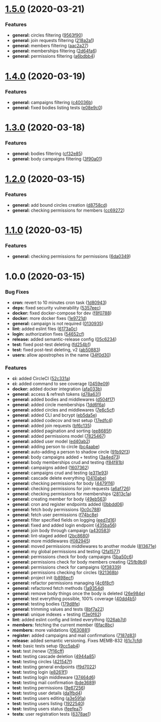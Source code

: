 # [1.5.0](https://github.com/AEGEE/oms-core-js/compare/1.4.0...1.5.0) (2020-03-21)


### Features

* **general:** circles filtering ([9563f90](https://github.com/AEGEE/oms-core-js/commit/9563f90a6c60c97fee3ce6901e133979308ec03f))
* **general:** join requests filtering ([218a2a1](https://github.com/AEGEE/oms-core-js/commit/218a2a18da352be52e4def8c96568df438110ee6))
* **general:** members filtering ([aac2a27](https://github.com/AEGEE/oms-core-js/commit/aac2a27e6ed5a4fad67982e65cfbb730a9cd7a45))
* **general:** memberships filtering ([2d64fa6](https://github.com/AEGEE/oms-core-js/commit/2d64fa635cce50274b71e0f732752c814f5814ec))
* **general:** permissions filtering ([a6bdbb4](https://github.com/AEGEE/oms-core-js/commit/a6bdbb451f4ff0f1ccaabb6e4dac67fc039e3dfa))

# [1.4.0](https://github.com/AEGEE/oms-core-js/compare/1.3.0...1.4.0) (2020-03-19)


### Features

* **general:** campaigns filtering ([c40036b](https://github.com/AEGEE/oms-core-js/commit/c40036bbae95ad973eb347752a1f6ee90ab1a781))
* **general:** fixed bodies listing tests ([e08e9c0](https://github.com/AEGEE/oms-core-js/commit/e08e9c040c71d09b2eed91bd8cd9fc9570ff801f))

# [1.3.0](https://github.com/AEGEE/oms-core-js/compare/1.2.0...1.3.0) (2020-03-18)


### Features

* **general:** bodies filtering ([cf32e85](https://github.com/AEGEE/oms-core-js/commit/cf32e8547384b25e181d3f2b25e79cddea632fa9))
* **general:** body campaigns filtering ([3f90a01](https://github.com/AEGEE/oms-core-js/commit/3f90a01afbb52e24c87baecddf65c9744ab84456))

# [1.2.0](https://github.com/AEGEE/oms-core-js/compare/1.1.0...1.2.0) (2020-03-15)


### Features

* **general:** add bound circles creation ([d8758cd](https://github.com/AEGEE/oms-core-js/commit/d8758cdf9fd8306da6104e0a227e1508dfbfb251))
* **general:** checking permissions for members ([cc69272](https://github.com/AEGEE/oms-core-js/commit/cc692727d58be0161be0dded1611a920d46a29c1))

# [1.1.0](https://github.com/AEGEE/oms-core-js/compare/1.0.0...1.1.0) (2020-03-15)


### Features

* **general:** checking permissions for permissions ([6da0349](https://github.com/AEGEE/oms-core-js/commit/6da03493b6276e3916b8dd623889a80ca8a07d8f))

# 1.0.0 (2020-03-15)


### Bug Fixes

* **cron:** revert to 10 minutes cron task ([1d80943](https://github.com/AEGEE/oms-core-js/commit/1d80943af808a0c830a29bd455f270b545a0875c))
* **deps:** fixed security vulnerability ([5357eec](https://github.com/AEGEE/oms-core-js/commit/5357eec2603a17400a88ae49b8adb91445ff96be))
* **docker:** fixed docker-compose for dev ([f8f0788](https://github.com/AEGEE/oms-core-js/commit/f8f0788743b6a0ba34f2153a91b30eed7c7ebae0))
* **docker:** more docker fixes ([1e9721d](https://github.com/AEGEE/oms-core-js/commit/1e9721d281429aeb317235f590eeaca5f516256d))
* **general:** campaign is not required ([0130935](https://github.com/AEGEE/oms-core-js/commit/01309357b44a507c34b3caaa1354f09e9dbef2ef))
* **lint:** added eslint files ([6173a0c](https://github.com/AEGEE/oms-core-js/commit/6173a0ceaacb5388a18d0c6a6acad08b54a5731d))
* **login:** authorization fixes ([54652cf](https://github.com/AEGEE/oms-core-js/commit/54652cf7f54c8c3db2cb0004d83b56f6a1499263))
* **release:** added semantic-release config ([05c6234](https://github.com/AEGEE/oms-core-js/commit/05c6234878836fb38248afcd7dde6013dacf51a3))
* **test:** fixed post-test deleting ([fd254b1](https://github.com/AEGEE/oms-core-js/commit/fd254b1417b9c729501453ce4dc3cc7690351e45))
* **test:** fixed post-test deleting, v2 ([ab50883](https://github.com/AEGEE/oms-core-js/commit/ab50883a3ba6e7c0fdbf9905a7629ed98376c56a))
* **users:** allow apostrophes in the name ([34f0d30](https://github.com/AEGEE/oms-core-js/commit/34f0d30e3ccd2cf6f5108a0fae566bb4321efa65))


### Features

* **ci:** added CircleCI ([52c331a](https://github.com/AEGEE/oms-core-js/commit/52c331a220fa1fb753abb9f8a96cb841c9e936f1))
* **ci:** added command to see coverage ([0459e09](https://github.com/AEGEE/oms-core-js/commit/0459e0972c7a2c8b6ee59a6e9cc54dba05dbac7b))
* **docker:** added docker integration ([afa033b](https://github.com/AEGEE/oms-core-js/commit/afa033be2e781e4b61f34421f2f03454009fb0a6))
* **general:** access & refresh tokens ([d78a631](https://github.com/AEGEE/oms-core-js/commit/d78a63175b31b4ff737b862d0ef1dd217cf19ef1))
* **general:** added bodies and middlewares ([d504f17](https://github.com/AEGEE/oms-core-js/commit/d504f17ffedf8adfd3105c52ffcf4706ffebca31))
* **general:** added circle memberships ([1dd6f6a](https://github.com/AEGEE/oms-core-js/commit/1dd6f6a66950a264b7dec62d155c62434420646e))
* **general:** added circles and middlewares ([7e6c5cf](https://github.com/AEGEE/oms-core-js/commit/7e6c5cfaa7bd525729a0eaa13605e333abee9400))
* **general:** added CLI and bcrypt ([eb5da5e](https://github.com/AEGEE/oms-core-js/commit/eb5da5eecd97d1f295e9b827ade66fa6985f4bf1))
* **general:** added codecov and test setup ([17edfc4](https://github.com/AEGEE/oms-core-js/commit/17edfc45873fb1ef6d04bbe3786568d0198afeca))
* **general:** added join requests ([bf6c135](https://github.com/AEGEE/oms-core-js/commit/bf6c135e97c9556208b728ae388d5d6bc176df49))
* **general:** added pagination and sorting ([ee8685f](https://github.com/AEGEE/oms-core-js/commit/ee8685fea0e96fd05efeadec26d56f611c580a5c))
* **general:** added permissions model ([7825467](https://github.com/AEGEE/oms-core-js/commit/7825467714bbf992fb91e15c9892fa3e67c5edba))
* **general:** added user model ([ed40ab2](https://github.com/AEGEE/oms-core-js/commit/ed40ab297202ae4a461b2fc328ad1be7f1582d1d))
* **general:** adding person to circle ([bc4aabe](https://github.com/AEGEE/oms-core-js/commit/bc4aabe5f1b5cb3cb046d05cd9568dcfe1594dad))
* **general:** auto-adding a person to shadow circle ([91b92f3](https://github.com/AEGEE/oms-core-js/commit/91b92f3b66ed325f4de18ddede0246e53f28abfe))
* **general:** body campaigns added + testing ([3a4ed73](https://github.com/AEGEE/oms-core-js/commit/3a4ed7338f0177641b703dcdbeb78228abff73a7))
* **general:** body memberships crud and testing ([f84f81b](https://github.com/AEGEE/oms-core-js/commit/f84f81b19a2a9a3f24533b3867faa358fd820bf0))
* **general:** campaigns added ([1607362](https://github.com/AEGEE/oms-core-js/commit/16073629a2a8e0c137018c2f4c1745b3bf7e39fc))
* **general:** campaigns crud and testing ([e311e93](https://github.com/AEGEE/oms-core-js/commit/e311e9340302930a02c2e3297db7c775ff3fe907))
* **general:** cascade delete everything ([0410abe](https://github.com/AEGEE/oms-core-js/commit/0410abe3c0d39325811111d0fd8a31e192dec59f))
* **general:** checking permissions for body ([4479116](https://github.com/AEGEE/oms-core-js/commit/4479116f5775418dff79ef0d81354c3dff9d9695))
* **general:** checking permissions for join requests ([a6af726](https://github.com/AEGEE/oms-core-js/commit/a6af7261960d6095f81289d2bec7385c6fe9d188))
* **general:** checking permissions for memberships ([2813c1a](https://github.com/AEGEE/oms-core-js/commit/2813c1a22bcb3fe879e07f27775e10aac7fee56d))
* **general:** creating member for body ([49eb563](https://github.com/AEGEE/oms-core-js/commit/49eb563a323471d7c474d68c5399321b3cc98eb4))
* **general:** cron and register endpoints added ([0bbdd06](https://github.com/AEGEE/oms-core-js/commit/0bbdd061d269d6aa04c5097fd0307a5b57beee30))
* **general:** fetch body permissions ([0c0c788](https://github.com/AEGEE/oms-core-js/commit/0c0c7881199181484b901ef278c84f02c8db9272))
* **general:** fetch user permissions ([f74bc8e](https://github.com/AEGEE/oms-core-js/commit/f74bc8e2c313a084471c1bc21aa07295b44c3baf))
* **general:** filter specified fields on logging ([eed7d16](https://github.com/AEGEE/oms-core-js/commit/eed7d160d54dcec2911bd3ac203a879580b1f3c7))
* **general:** fixed and added login endpoint ([435ba56](https://github.com/AEGEE/oms-core-js/commit/435ba56438fa5b03cce495130a210d3538f3513d))
* **general:** join body through campaign ([a430583](https://github.com/AEGEE/oms-core-js/commit/a4305837e2ea73918180409fab3d1d0ba146ed36))
* **general:** lint-staged added ([2bc8680](https://github.com/AEGEE/oms-core-js/commit/2bc868072665c6120464dacbebe7e69293e8a547))
* **general:** more middlewares ([f082945](https://github.com/AEGEE/oms-core-js/commit/f082945d8524cb88bab1448d037534d406aeaa75))
* **general:** moved permissions middlewares to another module ([813671e](https://github.com/AEGEE/oms-core-js/commit/813671e01a6687da7c50617ae446e8431345ddeb))
* **general:** my global permissions and testing ([2fa1577](https://github.com/AEGEE/oms-core-js/commit/2fa15771755efd6874714cd8aeec580a0d266fa3))
* **general:** permissions check for body campaigns ([5ba50c6](https://github.com/AEGEE/oms-core-js/commit/5ba50c6796ba3162de2282fbaff6bd1b47e44062))
* **general:** permissions check for body members creating ([25fb9b9](https://github.com/AEGEE/oms-core-js/commit/25fb9b9eff87ed587b7cdd7d9afe26bd1e3f188b))
* **general:** permissions check for campaigns ([0f38339](https://github.com/AEGEE/oms-core-js/commit/0f383393cefe716ee31f50a6dfa1eb2d5a07a612))
* **general:** permissions checking for circles ([921368b](https://github.com/AEGEE/oms-core-js/commit/921368b9563e7da88983574314d9b2aa1093a602))
* **general:** project init ([b898ecf](https://github.com/AEGEE/oms-core-js/commit/b898ecf5b080c97417b13a5aa445207b4f98648c))
* **general:** refactor permissions managing ([4c6f8cf](https://github.com/AEGEE/oms-core-js/commit/4c6f8cf8cb5e0d5b2632fef606abd738216009e7))
* **general:** refactored fetch methods ([1a9354d](https://github.com/AEGEE/oms-core-js/commit/1a9354d764e640a1b022df424475b02492bf872e))
* **general:** remove body things once the body is deleted ([26e984e](https://github.com/AEGEE/oms-core-js/commit/26e984edd8e5a4921671a75a55f693213a097e9c))
* **general:** test everything possible, 100% coverage ([40dd4b5](https://github.com/AEGEE/oms-core-js/commit/40dd4b5c35778cf4038533c100f4502418424bc4))
* **general:** testing bodies ([179d8fe](https://github.com/AEGEE/oms-core-js/commit/179d8fe3d304f4a118fd9e74b787d3ac410093f0))
* **general:** trimming values and tests ([8bf7a22](https://github.com/AEGEE/oms-core-js/commit/8bf7a2251057b92d90fb8ea0984f26d2c1fcd2c0))
* **general:** unique indexes + testing ([f3e0f62](https://github.com/AEGEE/oms-core-js/commit/f3e0f622e68232afcecda802543d5ee572200371))
* **lint:** added eslint config and linted everything ([026ab7d](https://github.com/AEGEE/oms-core-js/commit/026ab7dcf69cf7a3a14367aa84246439e9ca2bbb))
* **members:** fetching the current member ([6fac8bc](https://github.com/AEGEE/oms-core-js/commit/6fac8bc3bb712ca75b018f6fc4fade081e7d99e1))
* **members:** more validations ([0630881](https://github.com/AEGEE/oms-core-js/commit/06308811671b203aa35fd9ed29ceac2280dab396))
* **register:** added campaigns and mail confirmations ([7187d83](https://github.com/AEGEE/oms-core-js/commit/7187d8358eab82fbd390944684921e0a219b2976))
* **release:** added semantic versioning. Fixes MEMB-832 ([61c7cfd](https://github.com/AEGEE/oms-core-js/commit/61c7cfdebf58fa168e82be38b31c33f139aa22bc))
* **test:** basic tests setup ([9cc5ab4](https://github.com/AEGEE/oms-core-js/commit/9cc5ab4e93265e263fa44e2968972d2eebb0aa5c))
* **test:** test /renew ([7f16cff](https://github.com/AEGEE/oms-core-js/commit/7f16cff23a5e4c15d88ec4982ec12b7e1c0aad3f))
* **test:** testing cascade deletion ([4944a85](https://github.com/AEGEE/oms-core-js/commit/4944a85d219eb4543e4c9d9a7e6e4fae516a5341))
* **test:** testing circles ([421547f](https://github.com/AEGEE/oms-core-js/commit/421547f6f501606d34a554a029bdced880b448e1))
* **test:** testing general endpoints ([f9d7022](https://github.com/AEGEE/oms-core-js/commit/f9d70220e8fe6ed3e7f80685bdd6be9084b0184c))
* **test:** testing login ([e8261f1](https://github.com/AEGEE/oms-core-js/commit/e8261f190a742658f00cfbd6b587a72fd402dce8))
* **test:** testing login middleware ([37464d6](https://github.com/AEGEE/oms-core-js/commit/37464d6f601420bbb316c29db17f9435346bd629))
* **test:** testing mail confirmation ([bde3689](https://github.com/AEGEE/oms-core-js/commit/bde3689ed4fc5c323ddb6648754125fdf796441d))
* **test:** testing permissions ([9e67256](https://github.com/AEGEE/oms-core-js/commit/9e67256c919716c891bfca03461ecd75d70ac4a1))
* **test:** testing user details ([da1fbd4](https://github.com/AEGEE/oms-core-js/commit/da1fbd4d9ee3e1e0621046d39010ea41b1454cb9))
* **test:** testing users editing ([a3e591a](https://github.com/AEGEE/oms-core-js/commit/a3e591aee844271d16210e40a0c0823ffbe64ab2))
* **test:** testing users listing ([1922540](https://github.com/AEGEE/oms-core-js/commit/19225406b62c040ee80f8ed9e25de4ed8eca0903))
* **test:** testing users status ([feefea7](https://github.com/AEGEE/oms-core-js/commit/feefea78e1eec0cf41b7eb368aa4b57aa4d336f2))
* **tests:** user registration tests ([6378ae1](https://github.com/AEGEE/oms-core-js/commit/6378ae16d4534380ce0575a0165587fff87b8300))

